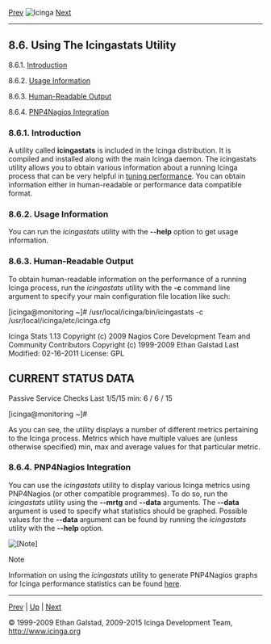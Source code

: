 [Prev](largeinstalltweaks.md) ![Icinga](../images/logofullsize.png "Icinga") [Next](perfgraphs.md)

* * * * *

8.6. Using The Icingastats Utility
----------------------------------

8.6.1. [Introduction](icingastats.md#introduction)

8.6.2. [Usage Information](icingastats.md#usageinfo)

8.6.3. [Human-Readable Output](icingastats.md#output)

8.6.4. [PNP4Nagios Integration](icingastats.md#integration)

### 8.6.1. Introduction

A utility called **icingastats** is included in the Icinga distribution.
It is compiled and installed along with the main Icinga daemon. The
icingastats utility allows you to obtain various information about a
running Icinga process that can be very helpful in [tuning
performance](tuning.md "8.3. Tuning Icinga For Maximum Performance").
You can obtain information either in human-readable or performance data
compatible format.

### 8.6.2. Usage Information

You can run the *icingastats* utility with the **--help** option to get
usage information.

### 8.6.3. Human-Readable Output

To obtain human-readable information on the performance of a running
Icinga process, run the *icingastats* utility with the **-c** command
line argument to specify your main configuration file location like
such:

[icinga@monitoring ~]# /usr/local/icinga/bin/icingastats -c /usr/local/icinga/etc/icinga.cfg

Icinga Stats 1.13
Copyright (c) 2009 Nagios Core Development Team and Community Contributors
Copyright (c) 1999-2009 Ethan Galstad
Last Modified: 02-16-2011
License: GPL

CURRENT STATUS DATA
------------------------------------------------------




Passive Service Checks Last 1/5/15 min: 6 / 6 / 15


[icinga@monitoring ~]#
</code></pre>

As you can see, the utility displays a number of different metrics
pertaining to the Icinga process. Metrics which have multiple values are
(unless otherwise specified) min, max and average values for that
particular metric.

### 8.6.4. PNP4Nagios Integration

You can use the *icingastats* utility to display various Icinga metrics
using PNP4Nagios (or other compatible programmes). To do so, run the
*icingastats* utility using the **--mrtg** and **--data** arguments. The
**--data** argument is used to specify what statistics should be
graphed. Possible values for the **--data** argument can be found by
running the *icingastats* utility with the **--help** option.

![[Note]](../images/note.png)

Note

Information on using the *icingastats* utility to generate PNP4Nagios
graphs for Icinga performance statistics can be found
[here](perfgraphs.md "8.7. Graphing Performance Info With PNP4Nagios").

* * * * *

[Prev](largeinstalltweaks.md) | [Up](ch08.md) | [Next](perfgraphs.md)






© 1999-2009 Ethan Galstad, 2009-2015 Icinga Development Team,
http://www.icinga.org
